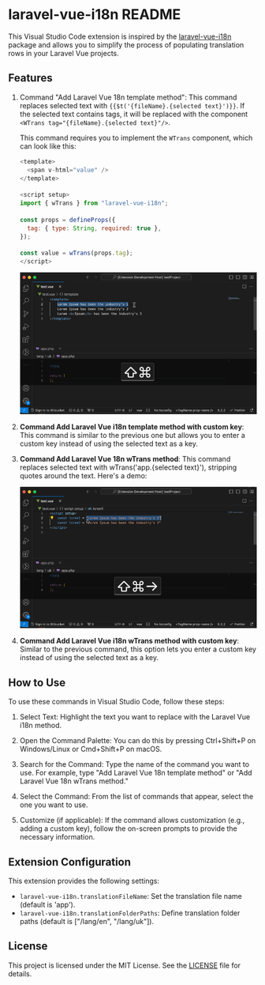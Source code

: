 # laravel-vue-i18n README

This Visual Studio Code extension is inspired by the [laravel-vue-i18n](https://github.com/xiCO2k/laravel-vue-i18n) package and allows you to simplify the process of populating translation rows in your Laravel Vue projects.

## Features

1. Command "Add Laravel Vue 18n template method": This command replaces selected text with `{{$t('{fileName}.{selected text}')}}`. If the selected text contains tags, it will be replaced with the component `<WTrans tag="{fileName}.{selected text}"/>`.

    This command requires you to implement the `WTrans` component, which can look like this:

    ```js
    <template>
      <span v-html="value" />
    </template>

    <script setup>
    import { wTrans } from "laravel-vue-i18n";

    const props = defineProps({
      tag: { type: String, required: true },
    });

    const value = wTrans(props.tag);
    </script>
    ```

    ![feature X](https://github.com/lemehovskiy/vs-code-laravel-vue-i18n/blob/main/images/template.gif?raw=true)

2. **Command Add Laravel Vue i18n template method with custom key**: This command is similar to the previous one but allows you to enter a custom key instead of using the selected text as a key.

3. **Command Add Laravel Vue 18n wTrans method**: This command replaces selected text with wTrans('app.{selected text}'), stripping quotes around the text. Here's a demo:

    ![feature X](https://github.com/lemehovskiy/vs-code-laravel-vue-i18n/blob/main/images/wTrans.gif?raw=true)

4. **Command Add Laravel Vue i18n wTrans method with custom key**: Similar to the previous command, this option lets you enter a custom key instead of using the selected text as a key.

## How to Use

To use these commands in Visual Studio Code, follow these steps:

1. Select Text: Highlight the text you want to replace with the Laravel Vue i18n method.

2. Open the Command Palette: You can do this by pressing Ctrl+Shift+P on Windows/Linux or Cmd+Shift+P on macOS.

3. Search for the Command: Type the name of the command you want to use. For example, type "Add Laravel Vue 18n template method" or "Add Laravel Vue 18n wTrans method."

4. Select the Command: From the list of commands that appear, select the one you want to use.

5. Customize (if applicable): If the command allows customization (e.g., adding a custom key), follow the on-screen prompts to provide the necessary information.

## Extension Configuration

This extension provides the following settings:

* `laravel-vue-i18n.translationFileName`: Set the translation file name (default is 'app').
* `laravel-vue-i18n.translationFolderPaths`: Define translation folder paths (default is ["/lang/en", "/lang/uk"]).

## License

This project is licensed under the MIT License. See the [LICENSE](https://github.com/lemehovskiy/vs-code-laravel-vue-i18n/blob/main/LICENSE) file for details.
